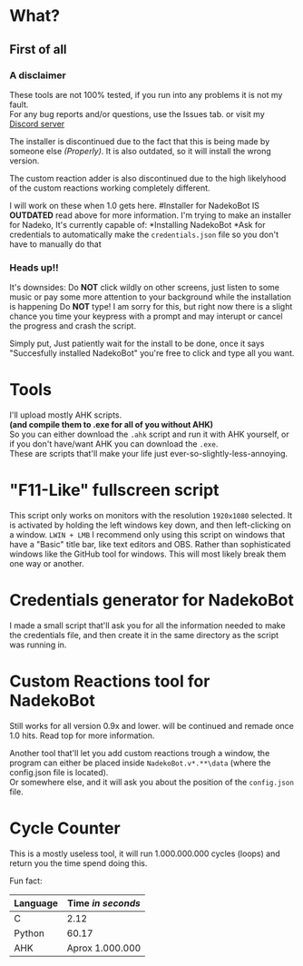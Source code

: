 # What?
## First of all
### A disclaimer
These tools are not 100% tested, if you run into any problems it is not my fault.  
For any bug reports and/or questions, use the Issues tab. or visit my [Discord server](https://discord.gg/sbZgha2)

The installer is discontinued due to the fact that this is being made by someone else *(Properly)*.
It is also outdated, so it will install the wrong version.

The custom reaction adder is also discontinued due to the high likelyhood of the custom reactions working completely different.

I will work on these when 1.0 gets here.
#Installer for NadekoBot
IS **OUTDATED** read above for more information.
I'm trying to make an installer for Nadeko, It's currently capable of:
*Installing NadekoBot
*Ask for credentials to automatically make the `credentials.json` file so you don't have to manually do that

### Heads up!!
It's downsides:
Do **NOT** click wildly on other screens, just listen to some music or pay some more attention to your background while the installation is happening
Do **NOT** type! I am sorry for this, but right now there is a slight chance you time your keypress with a prompt and may interupt or cancel the progress and crash the script.

Simply put, Just patiently wait for the install to be done, once it says "Succesfully installed NadekoBot" you're free to click and type all you want.

# Tools
I'll upload mostly AHK scripts.  
**(and compile them to .exe for all of you without AHK)**  
So you can either download the `.ahk` script and run it with AHK yourself, or if you don't have/want AHK you can download the `.exe`.  
These are scripts that'll make your life just ever-so-slightly-less-annoying.

# "F11-Like" fullscreen script
This script only works on monitors with the resolution `1920x1080` selected.
It is activated by holding the left windows key down, and then left-clicking on a window. `LWIN + LMB`
I recommend only using this script on windows that have a "Basic" title bar, like text editors and OBS.
Rather than sophisticated windows like the GitHub tool for windows. This will most likely break them one way or another.

# Credentials generator for NadekoBot
I made a small script that'll ask you for all the information needed to make the credentials file, and then create it in the same directory as the script was running in.

# Custom Reactions tool for NadekoBot
Still works for all version 0.9x and lower. will be continued and remade once 1.0 hits.
Read top for more information.

Another tool that'll let you add custom reactions trough a window, the program can either be placed inside `NadekoBot.v*.**\data` (where the config.json file is located).  
Or somewhere else, and it will ask you about the position of the `config.json` file.

# Cycle Counter
This is a mostly useless tool, it will run 1.000.000.000 cycles (loops) and return you the time spend doing this.

Fun fact:

Language | Time *in seconds* 
--- | --- 
C | 2.12 
Python | 60.17 
AHK | Aprox 1.000.000 
